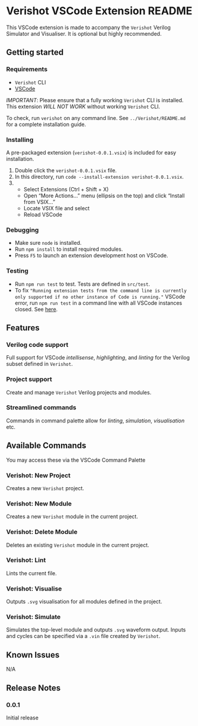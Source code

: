# Verishot VSCode Extension README

This VSCode extension is made to accompany the `Verishot` Verilog Simulator and Visualiser. It is optional but highly recommended.

## Getting started

### Requirements
* `Verishot` CLI
* [VSCode](https://code.visualstudio.com/download)

*IMPORTANT*: Please ensure that a fully working `Verishot` CLI is installed. This extension *WILL NOT WORK* without working `Verishot` CLI.

To check, run `verishot` on any command line.
See `../Verishot/README.md` for a complete installation guide.

### Installing
A pre-packaged extension (`verishot-0.0.1.vsix`) is included for easy installation.

1. Double click the `verishot-0.0.1.vsix` file.
2. In this directory, run `code --install-extension verishot-0.0.1.vsix`.
3.
    * Select Extensions (Ctrl + Shift + X)
    * Open “More Actions...” menu (ellipsis on the top) and click “Install from VSIX…”
    * Locate VSIX file and select
    * Reload VSCode
### Debugging
* Make sure `node` is installed.
* Run `npm install` to install required modules.
* Press `F5` to launch an extension development host on VSCode.

### Testing
* Run `npm run test` to test. Tests are defined in `src/test`.
* To fix `"Running extension tests from the command line is currently only supported if no other instance of Code is running."` VSCode error, run `npm run test` in a command line with all VSCode instances closed. See [here](https://code.visualstudio.com/api/working-with-extensions/testing-extension).

## Features

### Verilog code support
Full support for VSCode *intellisense*, *highlighting*, and *linting* for the Verilog subset defined in `Verishot`.

### Project support
Create and manage `Verishot` Verilog projects and modules.

### Streamlined commands
Commands in command palette allow for *linting*, *simulation*, *visualisation* etc.

## Available Commands
You may access these via the VSCode Command Palette

### Verishot: New Project
Creates a new `Verishot` project.

### Verishot: New Module
Creates a new `Verishot` module in the current project.

### Verishot: Delete Module
Deletes an existing `Verishot` module in the current project.

### Verishot: Lint
Lints the current file.

### Verishot: Visualise
Outputs `.svg` visualisation for all modules defined in the project.

### Verishot: Simulate
Simulates the top-level module and outputs `.svg` waveform output. Inputs and cycles can be specified via a `.vin` file created by `Verishot`.

## Known Issues

N/A

## Release Notes

### 0.0.1

Initial release

